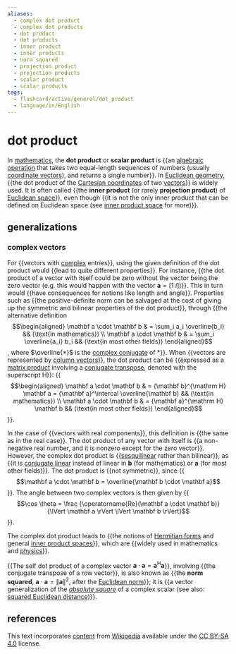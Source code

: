 ```yaml
---
aliases:
  - complex dot product
  - complex dot products
  - dot product
  - dot products
  - inner product
  - inner products
  - norm squared
  - projection product
  - projection products
  - scalar product
  - scalar products
tags:
  - flashcard/active/general/dot_product
  - language/in/English
---
```


# dot product

In [mathematics](mathematics.md), the __dot product__ or __scalar product__ is {{an [algebraic operation](algebraic%20operation.md) that takes two equal-length sequences of numbers (usually [coordinate vectors](coordinate%20vector.md)), and returns a single number}}. In [Euclidean geometry](euclidean%20geometry.md), {{the dot product of the [Cartesian coordinates](cartesian%20coordinate%20system.md) of two [vectors](euclidean%20vector.md)}} is widely used. It is often called {{the __inner product__ (or rarely __projection product__) of [Euclidean space](euclidean%20space.md)}}, even though {{it is not the only inner product that can be defined on Euclidean space (see [inner product space](inner%20product%20space.md) for more)}}. <!--SR:!2024-10-27,62,310!2024-10-28,63,310!2024-10-26,61,310!2024-10-14,52,310-->

## generalizations

### complex vectors

For {{vectors with [complex](complex%20number.md) entries}}, using the given definition of the dot product would {{lead to quite different properties}}. For instance, {{the dot product of a vector with itself could be zero without the vector being the zero vector (e.g. this would happen with the vector $\mathbf a = [1\ i]$)}}. This in turn would {{have consequences for notions like length and angle}}. Properties such as {{the positive-definite norm can be salvaged at the cost of giving up the symmetric and bilinear properties of the dot product}}, through {{the alternative definition $$\begin{aligned} \mathbf a \cdot \mathbf b & = \sum_i a_i \overline{b_i} && (\text{in mathematics}) \\ \mathbf a \cdot \mathbf b & = \sum_i \overline{a_i} b_i && (\text{in most other fields}) \end{aligned}$$, where $\overline{*}$ is the [complex conjugate](complex%20conjugate.md) of $*$}}. When {{vectors are represented by [column vectors](row%20and%20column%20vectors.md)}}, the dot product can be {{expressed as a [matrix product](matrix%20multiplication.md#matrix%20product%20.28two%20matrices.29) involving a [conjugate transpose](conjugate%20transpose.md), denoted with the superscript $\mathrm H$}}: {{$$\begin{aligned} \mathbf a \cdot \mathbf b & = {\mathbf b}^{\mathrm H} \mathbf a = {\mathbf a}^\intercal \overline{\mathbf b} && (\text{in mathematics}) \\ \mathbf a \cdot \mathbf b & = {\mathbf a}^{\mathrm H} \mathbf b && (\text{in most other fields}) \end{aligned}$$}}. <!--SR:!2024-10-16,54,310!2025-01-16,116,290!2025-01-21,120,290!2024-11-03,67,310!2024-10-26,61,310!2025-03-02,151,310!2025-01-11,111,290!2024-11-02,68,310!2024-11-04,68,310-->

In the case of {{vectors with real components}}, this definition is {{the same as in the real case}}. The dot product of any vector with itself is {{a non-negative real number, and it is nonzero except for the zero vector}}. However, the complex dot product is {{[sesquilinear](sesquilinear%20form.md) rather than bilinear}}, as {{it is [conjugate linear](antilinear%20map.md) instead of linear in $\mathbf b$ (for mathematics) or $\mathbf a$ (for most other fields)}}. The dot product is {{not symmetric}}, since {{$$\mathbf a \cdot \mathbf b = \overline{\mathbf b \cdot \mathbf a}$$}}. The angle between two complex vectors is then given by {{$$\cos⁡ \theta = \frac {\operatorname{Re}⁡(\mathbf a \cdot \mathbf b)} {\lVert \mathbf a \rVert \lVert \mathbf b \rVert}$$}}. <!--SR:!2024-10-24,59,310!2024-10-22,57,310!2024-10-27,62,310!2024-10-08,47,290!2024-10-24,59,310!2024-10-15,53,310!2024-10-21,58,310!2024-10-14,47,290-->

The complex dot product leads to {{the notions of [Hermitian forms](sesquilinear%20form.md#hermitian%20form) and general [inner product spaces](inner%20product%20space.md)}}, which are {{widely used in mathematics and [physics](physics.md)}}. <!--SR:!2024-10-23,58,310!2024-10-25,60,310-->

{{The self dot product of a complex vector $\mathbf a \cdot \mathbf a = {\mathbf a}^{\mathrm H} \mathbf a$}}, involving {{the conjugate transpose of a row vector}}, is also known as {{the __norm squared__, $\mathbf a \cdot \mathbf a = \lVert \mathbf a \rVert^2$, after the [Euclidean norm](Euclidean%20space.md#Euclidean%20norm)}}; it is {{a vector generalization of the _[absolute square](square%20(algebra).md#absolute%20square)_ of a complex scalar (see also: [squared Euclidean distance](Euclidean%20distance.md#squared%20Euclidean%20distance))}}. <!--SR:!2024-10-15,52,310!2024-10-28,63,310!2024-10-20,57,310!2025-02-05,131,290-->

## references

This text incorporates [content](https://en.wikipedia.org/wiki/dot_product) from [Wikipedia](Wikipedia.md) available under the [CC BY-SA 4.0](https://creativecommons.org/licenses/by-sa/4.0/) license.
